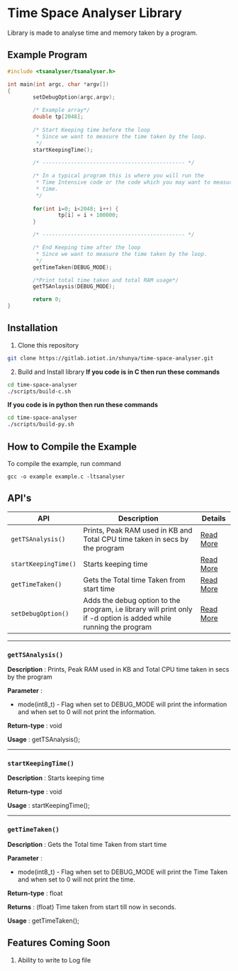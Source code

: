 # Time Space Analyser Library

Library is made to analyse time and memory taken by a program.

## Example Program

```c
#include <tsanalyser/tsanalyser.h>

int main(int argc, char *argv[])
{
        setDebugOption(argc,argv);

        /* Example array*/
        double tp[2048];
        
        /* Start Keeping time before the loop 
         * Since we want to measure the time taken by the loop.
         */
        startKeepingTime();
        
        /* --------------------------------------------- */

        /* In a typical program this is where you will run the
         * Time Intensive code or the code which you may want to measure 
         * time.
         */
        
        for(int i=0; i<2048; i++) {
                tp[i] = i + 100000;
        }

        /* --------------------------------------------- */

        /* End Keeping time after the loop 
         * Since we want to measure the time taken by the loop.
         */
        getTimeTaken(DEBUG_MODE);

        /*Print total time taken and total RAM usage*/
        getTSAnlaysis(DEBUG_MODE);

        return 0;
}


```


## Installation
1. Clone this repository
```sh
git clone https://gitlab.iotiot.in/shunya/time-space-analyser.git
```
2. Build and Install library
**If you code is in C then run these commands** 
```sh
cd time-space-analyser
./scripts/build-c.sh
```
**If you code is in python then run these commands** 
```sh
cd time-space-analyser
./scripts/build-py.sh
```

## How to Compile the Example

To compile the example, run command
```
gcc -o example example.c -ltsanalyser
```

## API's 

| **API** | **Description** | **Details** |
| ------ | ------ | ------ |
| `getTSAnalysis()` | Prints, Peak RAM used in KB and Total CPU time taken in secs by the program | [Read More](#gettsanalysis) |
| `startKeepingTime()` | Starts keeping time | [Read More](#startkeepingtime) |
| `getTimeTaken()` | Gets the Total time Taken from start time | [Read More](#gettimetaken) |
| `setDebugOption()` | Adds the debug option to the program, i.e library will print only if -d option is added while running the program | [Read More](#setdebugoption) |

---

### `getTSAnalysis()`

**Description** : Prints, Peak RAM used in KB and Total CPU time taken in secs by the program

**Parameter** :
- mode(int8_t) - Flag when set to DEBUG_MODE will print the information and when set to 0 will not print the information.

**Return-type** : void

**Usage** : getTSAnalysis();

---

### `startKeepingTime()`

**Description** : Starts keeping time

**Return-type** : void

**Usage** : startKeepingTime();

---

### `getTimeTaken()`

**Description** : Gets the Total time Taken from start time

**Parameter** :
- mode(int8_t) - Flag when set to DEBUG_MODE will print the Time Taken and when set to 0 will not print the time.


**Return-type** : float

**Returns** : (float) Time taken from start till now in seconds.

**Usage** : getTimeTaken();


## Features Coming Soon

1. Ability to write to Log file
